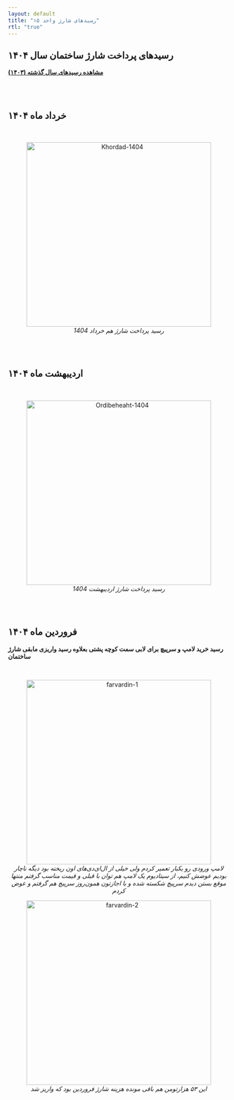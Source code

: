 ```yaml
---
layout: default
title: "رسیدهای شارژ واحد ۱۵"
rtl: "true"
---
```

## رسیدهای پرداخت‌ شارژ ساختمان سال ۱۴۰۴  

**[مشاهده رسید‌های سال گذشته (۱۴۰۳)](./another-page.html)**  

<br><br> 

## خرداد ماه ۱۴۰۴  
<br>
<p align="center">
   <img src="./assets/images/pay/Khordad-1404.jpg" alt="Khordad-1404" width="420px"/>
   <br>
   <em> رسید پرداخت شارژ هم خرداد 1404 </em>  

<br><br> 

## اردیبهشت ماه ۱۴۰۴  
<br>
<p align="center">
   <img src="./assets/images/pay/Ordibehesht-1404.jpg" alt="Ordibeheaht-1404" width="420px"/>
   <br>
   <em> رسید پرداخت شارژ اردیبهشت 1404 </em>  

<br><br>  


## فروردین ماه ۱۴۰۴  


**رسید خرید لامپ و سرپیچ برای لابی سمت کوچه پشتی بعلاوه رسید واریزی مابقی شارژ ساختمان**  

<br>  

<p align="center">
   <img src="./assets/images/pay/farvardin-1.jpg" alt="farvardin-1" width="420px"/>
   <br>
   <em> لامپ ورودی رو یکبار تعمیر کردم ولی خیلی از ال‌ای‌دی‌های اون ریخته بود دیگه ناچار بودیم عوضش کنیم، از سیتادیوم یک لامپ هم توان با قبلی و قیمت مناسب گرفتم منتها موقع بستن دیدم سرپیچ شکسته شده و با اجازتون همون‌روز سرپیچ هم گرفتم و عوض کردم </em>  

<br>  

<p align="center">
   <img src="./assets/images/pay/farvardin-2.jpg" alt="farvardin-2" width="420px"/>
   <br>
   <em> این ۵۳ هزارتومن هم باقی مونده هزینه شارژ فروردین بود که واریز شد <em>  
   
<br><br> 
